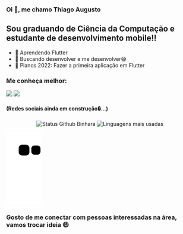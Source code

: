 ### Oi 👋, me chamo Thiago Augusto

## Sou graduando de Ciência da Computação e estudante de desenvolvimento mobile!!

- 🌱 Aprendendo Flutter 
- 🌳 Buscando desenvolver e me desenvolver😅
- 🌲 Planos 2022: Fazer a primeira aplicação em Flutter

### Me conheça melhor:

<div>
  <a href="" target="_blank"><img src="https://img.shields.io/badge/-Instagram-%23E4405F?style=for-the-badge&logo=instagram&logoColor=white" target="_blank"></a>
  <a href="https://www.linkedin.com/in/thiagoamaral0/" target="_blank"><img src="https://img.shields.io/badge/-LinkedIn-%230077B5?style=for-the-badge&logo=linkedin&logoColor=white" target="_blank"></a>
</div>

#### (Redes sociais ainda em construção🔒...)

<div align="center">
<img width="450em" alt="Status Github Binhara" src="https://github-readme-stats.vercel.app/api?username=thiagoamaral0&show_icons=true&theme=dracula" />
<img width="380em" alt="Linguagens mais usadas" src="https://github-readme-stats.vercel.app/api/top-langs/?username=thiagoamaral0&layout=compact&theme=dracula"/>
</div>

![Snake animation](https://github.com/thiagoamaral0/thiagoamaral0/blob/output/github-contribution-grid-snake.svg)

### Gosto de me conectar com pessoas interessadas na área, vamos trocar ideia 😄
